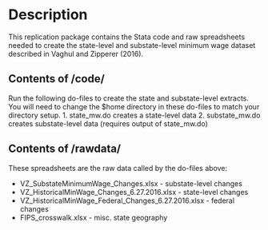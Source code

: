 # Description
This replication package contains the Stata code and raw spreadsheets
needed to create the state-level and substate-level minimum wage dataset
described in Vaghul and Zipperer (2016).

## Contents of /code/
Run the following do-files to create the state and substate-level extracts.
You will need to change the $home directory in these do-files to match
your directory setup. 1. state_mw.do creates a state-level data 2. substate_mw.do creates substate-level data (requires output of state_mw.do)

## Contents of /rawdata/
These spreadsheets are the raw data called by the do-files above:
* VZ_SubstateMinimumWage_Changes.xlsx - substate-level changes
* VZ_HistoricalMinWage_Changes_6.27.2016.xlsx - state-level changes
* VZ_HistoricalMinWage_Federal_Changes_6.27.2016.xlsx - federal changes
* FIPS_crosswalk.xlsx - misc. state geography
